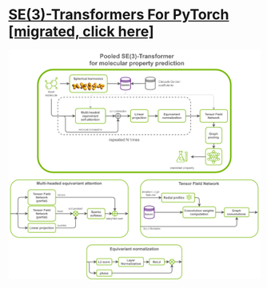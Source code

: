# [SE(3)-Transformers For PyTorch [migrated, click here]](https://github.com/NVIDIA/DeepLearningExamples/blob/master/DGLPyTorch/DrugDiscovery/SE3Transformer)

![Model high-level architecture](../../../DGLPyTorch/DrugDiscovery/SE3Transformer/images/se3-transformer.png)

